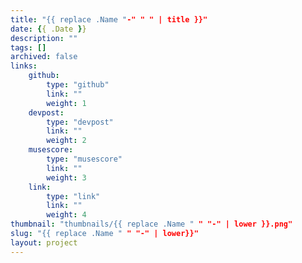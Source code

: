 ```yaml
---
title: "{{ replace .Name "-" " " | title }}"
date: {{ .Date }}
description: ""
tags: []
archived: false
links: 
    github: 
        type: "github"
        link: ""
        weight: 1
    devpost:
        type: "devpost"
        link: ""
        weight: 2
    musescore:
        type: "musescore"
        link: ""
        weight: 3
    link:
        type: "link"
        link: ""
        weight: 4
thumbnail: "thumbnails/{{ replace .Name " " "-" | lower }}.png"
slug: "{{ replace .Name " " "-" | lower}}"
layout: project
---
```


